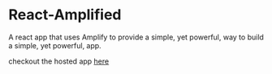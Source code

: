# React-Amplified

A react app that uses Amplify to provide a simple, yet powerful, way to build a simple, yet powerful, app.

checkout the hosted app [here](https://dev.d24d0xog7qigdh.amplifyapp.com/)
